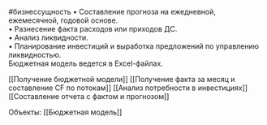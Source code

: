 #бизнессущность 
• Составление прогноза на ежедневной, ежемесячной, годовой основе.  
• Разнесение факта расходов или приходов ДС.  
• Анализ ликвидности.  
• Планирование инвестиций и выработка предложений по управлению ликвидностью.  
Бюджетная модель ведется в Excel-файлах.

[[Получение бюджетной модели]]
[[Получение факта за месяц и составление CF по потокам]]
[[Анализ потребности в инвестициях]]
[[Составление отчета с фактом и прогнозом]]

Объекты:
[[Бюджетная модель]]
